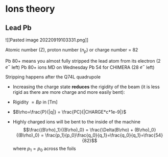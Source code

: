 # Ions theory

## Lead Pb
![[Pasted image 20220919103331.png]]

Atomic number (Z), proton number ($n_{p}$) or charge number = 82

Pb 80+ means you almost fully stripped the lead atom from its electron (2 $e^{-}$ left)
Pb 80+ ions MD on Wednesday
Pb 54 for CHIMERA (28 $e^{-}$ left)

Stripping happens after the Q74L quadrupole

* Increasing the charge state **reduces** the rigidity of the beam (it is less rigid as there are more charge and more easily bent):
* Rigidity $=B\rho$ in $\text{[Tm]}$
* $B\rho=\frac{P}{|q|} = \frac{PC}{|CHARGE*c*1e-9|}$

* Highly charged ions will be bent to the inside of the machine
$$\frac{(B\rho)_1}{(B\rho)_0} = \frac{\Delta(B\rho) + (B\rho)_0}{(B\rho)_0} = \frac{p_1}{p_0}\frac{q_0}{q_1}=\frac{q_0}{q_1}=\frac{54}{82}$$ where $p_1=p_0$ across the foils
